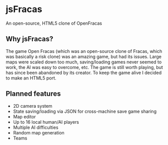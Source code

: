 # jsFracas
An open-source, HTML5 clone of OpenFracas

## Why jsFracas?
The game Open Fracas (which was an open-source clone of Fracas, which was basically a risk clone) was an amazing game, but had its issues.
Large maps were scaled down too much, saving/loading games never seemed to work, the AI was easy to overcome, etc. The game is still worth
playing, but has since been abandoned by its creator. To keep the game alive I decided to make an HTML5 port.

## Planned features
* 2D camera system
* State saving/loading via JSON for cross-machine save game sharing
* Map editor
* Up to 16 local human/AI players
* Multiple AI difficulties
* Random map generation
* Teams